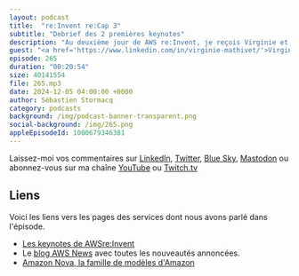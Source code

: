 ```yaml
---
layout: podcast
title:  "re:Invent re:Cap 3"
subtitle: "Debrief des 2 premières keynotes"
description: "Au deuxième jour de AWS re:Invent, je reçois Virginie et Jérémie pour débriefer les keynotes de Peter de Santis et Matt Garman"
guest: "<a href='https://www.linkedin.com/in/virginie-mathivet/'>Virginie Mathivet</a> et <a href='https://www.linkedin.com/in/jérémie-rodon-b6656290/'>Jérémie Rodon</a>, AWS Heroes"
episode: 265
duration: "00:20:54" 
size: 40141554
file: 265.mp3
date: 2024-12-05 04:00:00 +0000
author: Sébastien Stormacq
category: podcasts
background: /img/podcast-banner-transparent.png
social-background: /img/265.png
appleEpisodeId: 1000679346381
---
```


Laissez-moi vos commentaires sur [LinkedIn](https://www.linkedin.com/in/sebastienstormacq/), [Twitter](https://twitter.com/sebsto), [Blue Sky](https://bsky.app/profile/sebsto.bsky.social), [Mastodon](https://awscommunity.social/@sebsto) ou abonnez-vous sur ma chaîne [YouTube](https://www.youtube.com/sebsto) ou [Twitch.tv](https://www.twitch.tv/sebAWS)

## Liens

Voici les liens vers les pages des services dont nous avons parlé dans l'épisode.

- [Les keynotes de AWSre:Invent](https://www.youtube.com/playlist?list=PL2yQDdvlhXf_aPLMfxECsw-UIbEg6uy42)
- Le [blog AWS News](https://aws.amazon.com/blogs/aws/) avec toutes les nouveautés annoncées.
- [Amazon Nova, la famille de modèles d'Amazon](https://aws.amazon.com/blogs/aws/introducing-amazon-nova-frontier-intelligence-and-industry-leading-price-performance/)